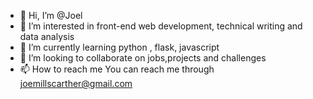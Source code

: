 - 👋 Hi, I’m @Joel
- 👀 I’m interested in front-end web development, technical writing and data analysis
- 🌱 I’m currently learning python , flask, javascript
- 💞️ I’m looking to collaborate on jobs,projects and challenges
- 📫 How to reach me You can reach me through joemillscarther@gmail.com 

<!---
Joelcarter12/Joelcarter12 is a ✨ special ✨ repository because its `README.md` (this file) appears on your GitHub profile.
You can click the Preview link to take a look at your changes.
--->

